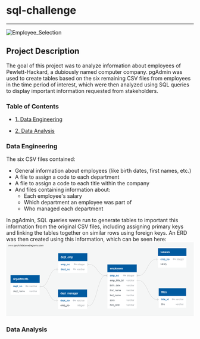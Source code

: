 # sql-challenge
-----
![Employee_Selection](https://cdn.pixabay.com/photo/2019/10/01/16/00/choice-4518660_960_720.png)
## Project Description
The goal of this project was to analyze information about employees of Pewlett-Hackard, a dubiously named computer company. pgAdmin was used to create tables based on the six remaining CSV files from employees in the time period of interest, which were then analyzed using SQL queries to display important information requested from stakeholders.

### Table of Contents
- [1. Data Engineering](https://github.com/jonnybrammah/sql-challenge/blob/main/README.md#data-engineering)

- [2. Data Analysis](https://github.com/jonnybrammah/sql-challenge/blob/main/README.md#data-analysis)

### Data Engineering
The six CSV files contained:
- General information about employees (like birth dates, first names, etc.)
- A file to assign a code to each department
- A file to assign a code to each title within the company
- And files containing information about:
  - Each employee's salary
  - Which department an employee was part of
  - Who managed each department

In pgAdmin, SQL queries were run to generate tables to important this information from the original CSV files, including assigning primary keys and linking the tables together on similar rows using foreign keys. An ERD was then created using this information, which can be seen here:
![sql-challenge_ERD](https://github.com/jonnybrammah/sql-challenge/blob/main/Employee%20SQL%20ERD.png)

### Data Analysis
